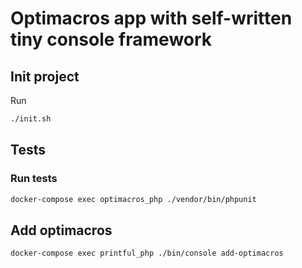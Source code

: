 # Optimacros app with self-written tiny console framework

## Init project

Run

```bash
./init.sh
```

## Tests

### Run tests

```bash
docker-compose exec optimacros_php ./vendor/bin/phpunit
```

## Add optimacros

```bash
docker-compose exec printful_php ./bin/console add-optimacros
```
